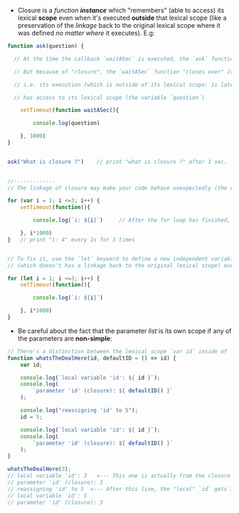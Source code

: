 - Closure is a *function **instance*** which "remembers" (able to access) its lexical **scope** even when it's executed **outside** that lexical scope (like a preservation of the *linkage* back to the original lexical scope where it was defined _no matter where_ it executes). E.g:

```javascript
function ask(question) {

  // At the time the callback `waitASec` is executed, the `ask` function has already finished, i.e. the `question` variable "should've been" garbage-collected

  // But because of "closure", the `waitASec` function "closes over" its lexical scope (in this case: the variable `question`)

  // i.e. its execution (which is outside of its lexical scope: 1s later than the execution of `ask`)

  // has access to its lexical scope (the variable `question`)

    setTimeout(function waitASec(){

        console.log(question)

    }, 1000)
}


ask("What is closure ?")    // print "what is closure ?" after 1 sec.

  
//-------------
// The linkage of closure may make your code behave unexpectedly (the common `var` vs `let` misuse):

for (var i = 1; i <=3; i++) {
    setTimeout(function(){

        console.log(`i: ${i}`)     // After the for loop has finished, `i` === 4

    }, i*1000)
}   // print "i: 4" every 1s for 3 times


// To fix it, use the `let` keyword to define a new independent variable
// (which doesn't has a linkage back to the original lexical scope) everytime the loop runs:

for (let i = 1; i <=3; i++) {
    setTimeout(function(){

        console.log(`i: ${i}`)    

    }, i*1000)
}  
```

- Be careful about the fact that the parameter *list* is its own scope if any of the parameters are **non-simple**:

```js
// There's a distinction between the lexical scope `var id` inside of `whatsTheDealHere` and the "closured" `id` param in this case: 
function whatsTheDealHere(id, defaultID = () => id) {
    var id;

    console.log(`local variable 'id': ${ id }`);
    console.log(
        `parameter 'id' (closure): ${ defaultID() }`
    );

    console.log("reassigning 'id' to 5");
    id = 5;

    console.log(`local variable 'id': ${ id }`);
    console.log(
        `parameter 'id' (closure): ${ defaultID() }`
    );
}

whatsTheDealHere(3);
// local variable 'id': 3   <--- This one is actually from the closure of `defaultID`
// parameter 'id' (closure): 3
// reassigning 'id' to 5  <--- After this line, the "local" `id` gets its value
// local variable 'id': 5
// parameter 'id' (closure): 3
```